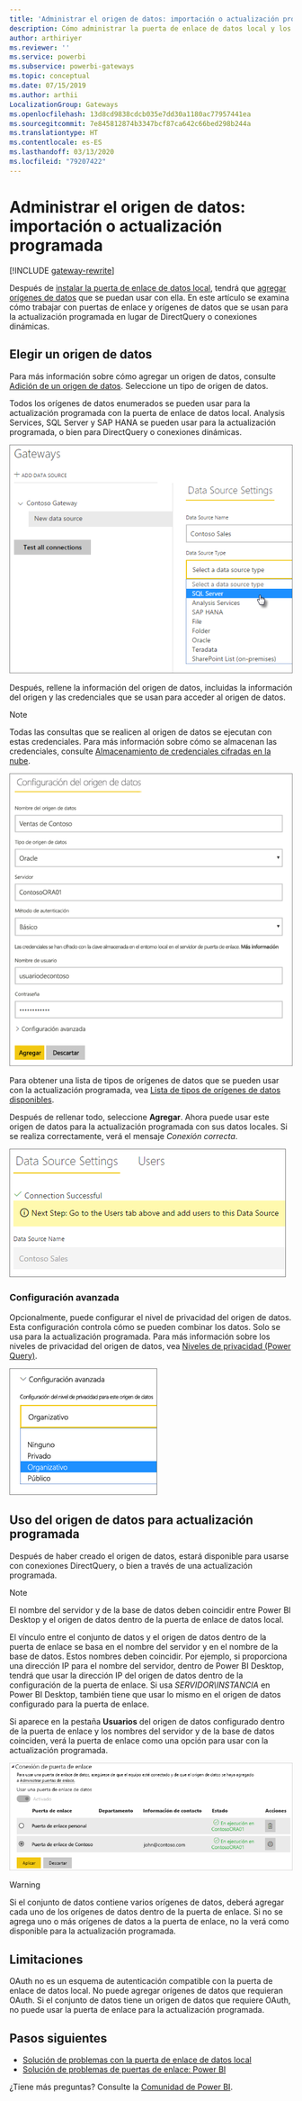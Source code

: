```yaml
---
title: 'Administrar el origen de datos: importación o actualización programada'
description: Cómo administrar la puerta de enlace de datos local y los orígenes de datos que pertenecen a esa puerta de enlace. Este artículo es específico para los orígenes de datos que se pueden usar con la importación o la actualización programada.
author: arthiriyer
ms.reviewer: ''
ms.service: powerbi
ms.subservice: powerbi-gateways
ms.topic: conceptual
ms.date: 07/15/2019
ms.author: arthii
LocalizationGroup: Gateways
ms.openlocfilehash: 13d8cd9838cdcb035e7dd30a1180ac77957441ea
ms.sourcegitcommit: 7e845812874b3347bcf87ca642c66bed298b244a
ms.translationtype: HT
ms.contentlocale: es-ES
ms.lasthandoff: 03/13/2020
ms.locfileid: "79207422"
---
```

# <a name="manage-your-data-source---importscheduled-refresh"></a>Administrar el origen de datos: importación o actualización programada

[!INCLUDE [gateway-rewrite](includes/gateway-rewrite.md)]

Después de [instalar la puerta de enlace de datos local](/data-integration/gateway/service-gateway-install), tendrá que [agregar orígenes de datos](service-gateway-data-sources.md#add-a-data-source) que se puedan usar con ella. En este artículo se examina cómo trabajar con puertas de enlace y orígenes de datos que se usan para la actualización programada en lugar de DirectQuery o conexiones dinámicas.

## <a name="add-a-data-source"></a>Elegir un origen de datos

Para más información sobre cómo agregar un origen de datos, consulte [Adición de un origen de datos](service-gateway-data-sources.md#add-a-data-source). Seleccione un tipo de origen de datos.

Todos los orígenes de datos enumerados se pueden usar para la actualización programada con la puerta de enlace de datos local. Analysis Services, SQL Server y SAP HANA se pueden usar para la actualización programada, o bien para DirectQuery o conexiones dinámicas.

![Selección del origen de datos](media/service-gateway-enterprise-manage-scheduled-refresh/datasourcesettings2.png)

Después, rellene la información del origen de datos, incluidas la información del origen y las credenciales que se usan para acceder al origen de datos.

> [!NOTE]
> Todas las consultas que se realicen al origen de datos se ejecutan con estas credenciales. Para más información sobre cómo se almacenan las credenciales, consulte [Almacenamiento de credenciales cifradas en la nube](service-gateway-data-sources.md#store-encrypted-credentials-in-the-cloud).

![Rellene la configuración del origen de datos](media/service-gateway-enterprise-manage-scheduled-refresh/datasourcesettings3-oracle.png)

Para obtener una lista de tipos de orígenes de datos que se pueden usar con la actualización programada, vea [Lista de tipos de orígenes de datos disponibles](service-gateway-data-sources.md#list-of-available-data-source-types).

Después de rellenar todo, seleccione **Agregar**. Ahora puede usar este origen de datos para la actualización programada con sus datos locales. Si se realiza correctamente, verá el mensaje *Conexión correcta*.

![Representación del estado de conexión](media/service-gateway-enterprise-manage-scheduled-refresh/datasourcesettings4.png)

### <a name="advanced-settings"></a>Configuración avanzada

Opcionalmente, puede configurar el nivel de privacidad del origen de datos. Esta configuración controla cómo se pueden combinar los datos. Solo se usa para la actualización programada. Para más información sobre los niveles de privacidad del origen de datos, vea [Niveles de privacidad (Power Query)](https://support.office.com/article/Privacy-levels-Power-Query-CC3EDE4D-359E-4B28-BC72-9BEE7900B540).

![Establecimiento del nivel de privacidad](media/service-gateway-enterprise-manage-scheduled-refresh/datasourcesettings9.png)

## <a name="use-the-data-source-for-scheduled-refresh"></a>Uso del origen de datos para actualización programada

Después de haber creado el origen de datos, estará disponible para usarse con conexiones DirectQuery, o bien a través de una actualización programada.

> [!NOTE]
> El nombre del servidor y de la base de datos deben coincidir entre Power BI Desktop y el origen de datos dentro de la puerta de enlace de datos local.

El vínculo entre el conjunto de datos y el origen de datos dentro de la puerta de enlace se basa en el nombre del servidor y en el nombre de la base de datos. Estos nombres deben coincidir. Por ejemplo, si proporciona una dirección IP para el nombre del servidor, dentro de Power BI Desktop, tendrá que usar la dirección IP del origen de datos dentro de la configuración de la puerta de enlace. Si usa *SERVIDOR\INSTANCIA* en Power BI Desktop, también tiene que usar lo mismo en el origen de datos configurado para la puerta de enlace.

Si aparece en la pestaña **Usuarios** del origen de datos configurado dentro de la puerta de enlace y los nombres del servidor y de la base de datos coinciden, verá la puerta de enlace como una opción para usar con la actualización programada.

![Representación de los usuarios](media/service-gateway-enterprise-manage-scheduled-refresh/powerbi-gateway-enterprise-schedule-refresh.png)

> [!WARNING]
> Si el conjunto de datos contiene varios orígenes de datos, deberá agregar cada uno de los orígenes de datos dentro de la puerta de enlace. Si no se agrega uno o más orígenes de datos a la puerta de enlace, no la verá como disponible para la actualización programada.

## <a name="limitations"></a>Limitaciones

OAuth no es un esquema de autenticación compatible con la puerta de enlace de datos local. No puede agregar orígenes de datos que requieran OAuth. Si el conjunto de datos tiene un origen de datos que requiere OAuth, no puede usar la puerta de enlace para la actualización programada.

## <a name="next-steps"></a>Pasos siguientes

* [Solución de problemas con la puerta de enlace de datos local](/data-integration/gateway/service-gateway-tshoot)
* [Solución de problemas de puertas de enlace: Power BI](service-gateway-onprem-tshoot.md)

¿Tiene más preguntas? Consulte la [Comunidad de Power BI](https://community.powerbi.com/).
